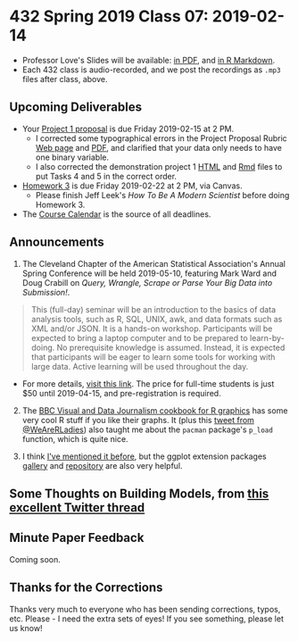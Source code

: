 # 432 Spring 2019 Class 07: 2019-02-14

- Professor Love's Slides will be available: [in PDF](https://github.com/THOMASELOVE/2019-432/blob/master/slides/class07/432_2019_slides07.pdf), and [in R Markdown](https://github.com/THOMASELOVE/2019-432/blob/master/slides/class07/432_2019_slides07.Rmd). 
- Each 432 class is audio-recorded, and we post the recordings as `.mp3` files after class, above.

## Upcoming Deliverables

- Your [Project 1 proposal](https://github.com/THOMASELOVE/2019-432/tree/master/projects/project1) is due Friday 2019-02-15 at 2 PM. 
    - I corrected some typographical errors in the Project Proposal Rubric [Web page](https://github.com/THOMASELOVE/2019-432/blob/master/projects/project1/project1_proposal_rubric.md) and [PDF](https://github.com/THOMASELOVE/2019-432/blob/master/projects/project1/project1_proposal_rubric.pdf), and clarified that your data only needs to have one binary variable.
    - I also corrected the demonstration project 1 [HTML](http://rpubs.com/TELOVE/project1-demo1_2019-432) and [Rmd](https://github.com/THOMASELOVE/2019-432/blob/master/projects/project1-demo/432_2019_project1_demo_proposal_draft.Rmd) files to put Tasks 4 and 5 in the correct order.
- [Homework 3](https://github.com/THOMASELOVE/2019-432/tree/master/homework/homework3) is due Friday 2019-02-22 at 2 PM, via Canvas.
    - Please finish Jeff Leek's *How To Be A Modern Scientist* before doing Homework 3.
- The [Course Calendar](https://github.com/THOMASELOVE/2019-432/blob/master/calendar.md) is the source of all deadlines.

## Announcements

1. The Cleveland Chapter of the American Statistical Association's Annual Spring Conference will be held 2019-05-10, featuring Mark Ward and Doug Crabill on *Query, Wrangle, Scrape or Parse Your Big Data into Submission!*. 

> This (full-day) seminar will be an introduction to the basics of data analysis tools, such as R, SQL, UNIX, awk, and data formats such as XML and/or JSON. It is a hands-on workshop. Participants will be expected to bring a laptop computer and to be prepared to learn-by-doing. No prerequisite knowledge is assumed. Instead, it is expected that participants will be eager to learn some tools for working with large data. Active learning will be used throughout the day. 

- For more details, [visit this link](https://sites.google.com/view/cleveland-asa/conferences/upcoming-conference). The price for full-time students is just $50 until 2019-04-15, and pre-registration is required.

2. The [BBC Visual and Data Journalism cookbook for R graphics](https://bbc.github.io/rcookbook/) has some very cool R stuff if you like their graphs. It (plus this [tweet from @WeAreRLadies](https://twitter.com/WeAreRLadies/status/1095134572247949312)) also taught me about the `pacman` package's `p_load` function, which is quite nice.

3. I think [I've mentioned it before](https://twitter.com/yutannihilat_en/status/1094840337569181696), but the ggplot extension packages [gallery](https://t.co/BMl5U7jbor) and [repository](https://t.co/8qrfXVTNmm) are also very helpful.

## Some Thoughts on Building Models, from [this excellent Twitter thread](https://twitter.com/ADAlthousePhD/status/1095372161492176896)





## Minute Paper Feedback

Coming soon.

## Thanks for the Corrections

Thanks very much to everyone who has been sending corrections, typos, etc. Please - I need the extra sets of eyes! If you see something, please let us know!

